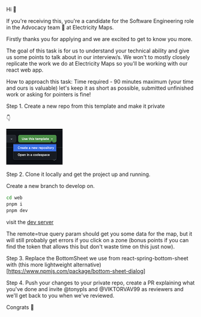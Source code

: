 Hi 👋

If you're receiving this, you're a candidate for the Software Engineering role in the Advocacy team 🥑 at Electricity Maps.

Firstly thanks you for applying and we are excited to get to know you more.

The goal of this task is for us to understand your technical ability and give us some points to talk about in our interview/s. We won't to mostly closely replicate the work we do at Electricity Maps so you'll be working with our react web app.

How to approach this task:
Time required - 90 minutes maximum (your time and ours is valuable) let's keep it as short as possible, submitted unfinished work or asking for pointers is fine!

Step 1.
Create a new repo from this template and make it private

👇

![alt text](image.png)

Step 2.
Clone it locally and get the project up and running.

Create a new branch to develop on.

```bash
cd web
pnpm i
pnpm dev
```

visit the [dev server](http://localhost:5173/map?remote=true)

The remote=true query param should get you some data for the map, but it will still probably get errors if you click on a zone (bonus points if you can find the token that allows this but don't waste time on this just now).

Step 3.
Replace the BottomSheet we use from react-spring-bottom-sheet with (this more lightweight alternative)[https://www.npmjs.com/package/bottom-sheet-dialog]

Step 4.
Push your changes to your private repo, create a PR explaining what you've done and invite @tonypls and @VIKTORVAV99 as reviewers and we'll get back to you when we've reviewed.

Congrats 🎉
